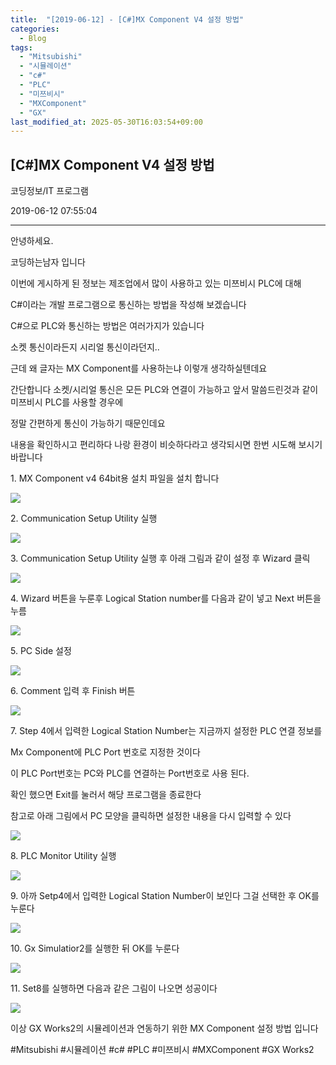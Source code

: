 ```yaml
---
title:  "[2019-06-12] - [C#]MX Component V4 설정 방법"
categories:
  - Blog
tags:
  - "Mitsubishi"
  - "시뮬레이션"
  - "c#"
  - "PLC"
  - "미쯔비시"
  - "MXComponent"
  - "GX"
last_modified_at: 2025-05-30T16:03:54+09:00
---
```


## [C#]MX Component V4 설정 방법

코딩정보/IT 프로그램

2019-06-12 07:55:04

* * *

안녕하세요.

코딩하는남자 입니다

이번에 게시하게 된 정보는 제조업에서 많이 사용하고 있는 미쯔비시 PLC에 대해

C#이라는 개발 프로그램으로 통신하는 방법을 작성해 보겠습니다

C#으로 PLC와 통신하는 방법은 여러가지가 있습니다

소켓 통신이라든지 시리얼 통신이라던지..

근데 왜 글자는 MX Component를 사용하는냐 이렇개 생각하실텐데요

간단합니다 소켓/시리얼 통신은 모든 PLC와 연결이 가능하고 앞서 말씀드린것과 같이 미쯔비시 PLC를 사용할 경우에

정말 간편하게 통신이 가능하기 때문인데요

내용을 확인하시고 편리하다 나랑 환경이 비슷하다라고 생각되시면 한번 시도해 보시기 바랍니다

1\. MX Component v4 64bit용 설치 파일을 설치 합니다

![](/assets/images/c_mx_component_v4_설정_방법/img.jpg)

2\. Communication Setup Utility 실행

![](/assets/images/c_mx_component_v4_설정_방법/img_1.jpg)

3\. Communication Setup Utility 실행 후 아래 그림과 같이 설정 후 Wizard 클릭

![](/assets/images/c_mx_component_v4_설정_방법/img_2.jpg)

4\. Wizard 버튼을 누룬후 Logical Station number를 다음과 같이 넣고 Next 버튼을 누름

![](/assets/images/c_mx_component_v4_설정_방법/img_3.jpg)

5\. PC Side 설정

![](/assets/images/c_mx_component_v4_설정_방법/img_4.jpg)

6\. Comment 입력 후 Finish 버튼

![](/assets/images/c_mx_component_v4_설정_방법/img_5.jpg)

7\. Step 4에서 입력한 Logical Station Number는 지금까지 설정한 PLC 연결 정보를

Mx Component에 PLC Port 번호로 지정한 것이다

이 PLC Port번호는 PC와 PLC를 연결하는 Port번호로 사용 된다.

확인 했으면 Exit를 눌러서 해당 프로그램을 종료한다

참고로 아래 그림에서 PC 모양을 클릭하면 설정한 내용을 다시 입력할 수 있다

![](/assets/images/c_mx_component_v4_설정_방법/img_6.jpg)

8\. PLC Monitor Utility 실행

![](/assets/images/c_mx_component_v4_설정_방법/img_7.jpg)

9\. 아까 Setp4에서 입력한 Logical Station Number이 보인다 그걸 선택한 후 OK를 누룬다

![](/assets/images/c_mx_component_v4_설정_방법/img_8.jpg)

10\. Gx Simulatior2를 실행한 뒤 OK를 누룬다

![](/assets/images/c_mx_component_v4_설정_방법/img_9.jpg)

11\. Set8를 실행하면 다음과 같은 그림이 나오면 성공이다

![](/assets/images/c_mx_component_v4_설정_방법/img_10.jpg)

이상 GX Works2의 시뮬레이션과 연동하기 위한 MX Component 설정 방법 입니다

  

#Mitsubishi #시뮬레이션 #c# #PLC #미쯔비시 #MXComponent #GX Works2

